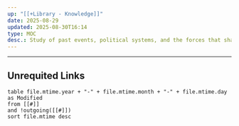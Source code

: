 ```yaml
---
up: "[[+Library - Knowledge]]"
date: 2025-08-29
updated: 2025-08-30T16:14
type: MOC
desc.: Study of past events, political systems, and the forces that shape societies and governance over time.
---
```

















-----
## Unrequited Links
```dataview
table file.mtime.year + "-" + file.mtime.month + "-" + file.mtime.day as Modified
from [[#]]
and !outgoing([[#]])
sort file.mtime desc
```
